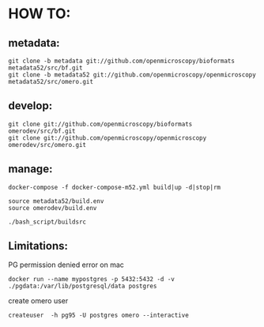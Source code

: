 HOW TO:
=======

metadata:
---------

    git clone -b metadata git://github.com/openmicroscopy/bioformats metadata52/src/bf.git
    git clone -b metadata52 git://github.com/openmicroscopy/openmicroscopy metadata52/src/omero.git

develop:
--------

    git clone git://github.com/openmicroscopy/bioformats omerodev/src/bf.git
    git clone git://github.com/openmicroscopy/openmicroscopy omerodev/src/omero.git

manage:
-------

    docker-compose -f docker-compose-m52.yml build|up -d|stop|rm

    source metadata52/build.env
    source omerodev/build.env

    ./bash_script/buildsrc

Limitations:
------------

PG permission denied error on mac

    docker run --name mypostgres -p 5432:5432 -d -v ./pgdata:/var/lib/postgresql/data postgres

create omero user

    createuser  -h pg95 -U postgres omero --interactive
